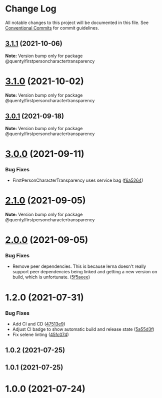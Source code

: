 # Change Log

All notable changes to this project will be documented in this file.
See [Conventional Commits](https://conventionalcommits.org) for commit guidelines.

## [3.1.1](https://github.com/Quenty/NevermoreEngine/compare/@quenty/firstpersoncharactertransparency@3.1.0...@quenty/firstpersoncharactertransparency@3.1.1) (2021-10-06)

**Note:** Version bump only for package @quenty/firstpersoncharactertransparency





# [3.1.0](https://github.com/Quenty/NevermoreEngine/compare/@quenty/firstpersoncharactertransparency@3.0.1...@quenty/firstpersoncharactertransparency@3.1.0) (2021-10-02)

**Note:** Version bump only for package @quenty/firstpersoncharactertransparency





## [3.0.1](https://github.com/Quenty/NevermoreEngine/compare/@quenty/firstpersoncharactertransparency@3.0.0...@quenty/firstpersoncharactertransparency@3.0.1) (2021-09-18)

**Note:** Version bump only for package @quenty/firstpersoncharactertransparency





# [3.0.0](https://github.com/Quenty/NevermoreEngine/compare/@quenty/firstpersoncharactertransparency@2.1.0...@quenty/firstpersoncharactertransparency@3.0.0) (2021-09-11)


### Bug Fixes

* FirstPersonCharacterTransparency uses service bag ([f6a5264](https://github.com/Quenty/NevermoreEngine/commit/f6a5264715c11f0846b263efbe474c4e8fae39e3))





# [2.1.0](https://github.com/Quenty/NevermoreEngine/compare/@quenty/firstpersoncharactertransparency@2.0.0...@quenty/firstpersoncharactertransparency@2.1.0) (2021-09-05)

**Note:** Version bump only for package @quenty/firstpersoncharactertransparency





# [2.0.0](https://github.com/Quenty/NevermoreEngine/compare/@quenty/firstpersoncharactertransparency@1.2.0...@quenty/firstpersoncharactertransparency@2.0.0) (2021-09-05)


### Bug Fixes

* Remove peer dependencies. This is because lerna doesn't really support peer dependencies being linked and getting a new version on build, which is unfortunate. ([5f5aeee](https://github.com/Quenty/NevermoreEngine/commit/5f5aeeea8de9975435309e53679f0ef7064f9dd0))





# 1.2.0 (2021-07-31)


### Bug Fixes

* Add CI and CD ([47513e9](https://github.com/Quenty/NevermoreEngine/commit/47513e9b568162707534af132396dd8756947dd3))
* Adjust CI badge to show automatic build and release state ([5a55d3f](https://github.com/Quenty/NevermoreEngine/commit/5a55d3f19bf8d66a760d67da9b56ed47fab74656))
* Fix selene linting ([45fc074](https://github.com/Quenty/NevermoreEngine/commit/45fc07489ee59127ac6582689f19a0e87c1e5b5a))



## 1.0.2 (2021-07-25)



## 1.0.1 (2021-07-25)



# 1.0.0 (2021-07-24)
